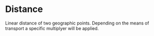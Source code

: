 # Distance

Linear distance of two geographic points. Depending on the means of transport a specific multiplyer will be applied.
